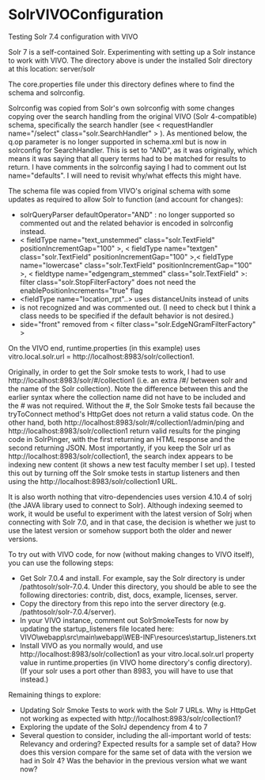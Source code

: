 # SolrVIVOConfiguration
Testing Solr 7.4 configuration with VIVO 

Solr 7 is a self-contained Solr.  Experimenting with setting up a Solr instance to work with VIVO.
The directory above is under the installed Solr directory at this location:
server/solr

The core.properties file under this directory defines where to find the schema and solrconfig. 

Solrconfig was copied from Solr's own solrconfig with some changes copying over the search handling from the original VIVO (Solr 4-compatible) schema, specifically the search handler (see < requestHandler name="/select" class="solr.SearchHandler" > ).  As mentioned below, the q.op parameter is no longer supported in schema.xml but is now in solrconfig for SearchHandler.  This is set to "AND", as it was originally, which means it was saying that all query terms had to be matched for results to return.  I have comments in the solrconfig saying I had to comment out lst name="defaults". I will need to revisit why/what effects this might have.

The schema file was copied from VIVO's original schema with some updates as required to allow Solr to function (and account for changes):
- solrQueryParser defaultOperator="AND" : no longer supported so commented out and the related behavior is encoded in solrconfig instead.
- < fieldType name="text_unstemmed" class="solr.TextField" positionIncrementGap="100" >, < fieldType name="textgen" class="solr.TextField" positionIncrementGap="100" >,< fieldType name="lowercase" class="solr.TextField" positionIncrementGap="100" >, < fieldtype name="edgengram_stemmed"  class="solr.TextField" >: filter class="solr.StopFilterFactory" does not need the enablePositionIncrements="true" flag 
- <fieldType name="location_rpt"..> uses distanceUnits instead of units
- <similarity class="org.apache.lucene.search.similarities.DefaultSimilarity"> is not recognized and was commented out. (I need to check but I think a class needs to be specified if the default behavior is not desired.)
- side="front" removed from  < filter class="solr.EdgeNGramFilterFactory" >
 
 
On the VIVO end, runtime.properties (in this example) uses vitro.local.solr.url = http://localhost:8983/solr/collection1.

Originally, in order to get the Solr smoke tests to work, I had to use http://localhost:8983/solr/#/collection1 (i.e. an extra /#/ between solr and the name of the Solr collection). Note the difference between this and the earlier syntax where the collection name did not have to be included and the # was not required.  Without the #, the Solr Smoke tests fail because the tryToConnect method's HttpGet does not return a valid status code.  On the other hand, both http://localhost:8983/solr/#/collection1/admin/ping and  http://localhost:8983/solr/collection1 return valid results for the pinging code in SolrPinger, with the first returning an HTML response and the second returning JSON. Most importantly, if you keep the Solr url as http://localhost:8983/solr/collection1, the search index appears to be indexing new content (it shows a new test faculty member I set up).  I tested this out by turning off the Solr smoke tests in startup listeners and then using the http://localhost:8983/solr/collection1 URL.  

It is also worth nothing that vitro-dependencies uses version 4.10.4 of solrj (the JAVA library used to connect to Solr).  Although indexing seemed to work, it would be useful to experiment with the latest version of Solrj when connecting with Solr 7.0, and in that case, the decision is whether we just to use the latest version or somehow support both the older and newer versions.


To try out with VIVO code, for now (without making changes to VIVO itself), you can use the following steps:

- Get Solr 7.0.4 and install.  For example, say the Solr directory is under /pathtosolr/solr-7.0.4.  Under this directory, you should be able to see the following directories: contrib, dist, docs, example, licenses, server. 
- Copy the directory from this repo into the server directory (e.g. /pathtosolr/solr-7.0.4/server).
- In your VIVO instance, comment out SolrSmokeTests for now by updating the startup_listeners file located here: VIVO\webapp\src\main\webapp\WEB-INF\resources\startup_listeners.txt
- Install VIVO as you normally would, and use http://localhost:8983/solr/collection1 as your vitro.local.solr.url property value in runtime.properties (in VIVO home directory's config directory).  (If your solr uses a port other than 8983, you will have to use that instead.)

Remaining things to explore:
- Updating Solr Smoke Tests to work with the Solr 7 URLs.  Why is HttpGet not working as expected with http://localhost:8983/solr/collection1?
- Exploring the update of the SolrJ dependency from 4 to 7
- Several question to consider, including the all-important world of tests:  Relevancy and ordering? Expected results for a sample set of data?  How does this version compare for the same set of data with the version we had in Solr 4?  Was the behavior in the previous version what we want now?
